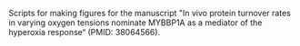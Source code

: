 Scripts for making figures for the manuscript "In vivo protein turnover rates in varying oxygen tensions nominate MYBBP1A as a mediator of the hyperoxia response“ (PMID: 38064566).
